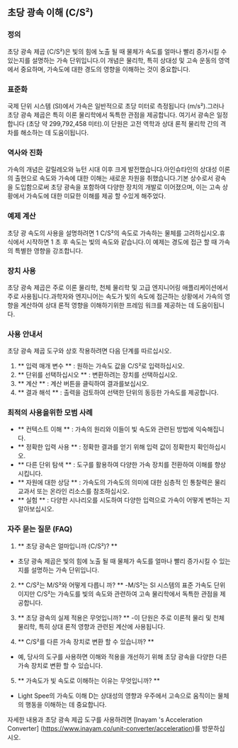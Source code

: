 ## 초당 광속 이해 (C/S²)

### 정의
초당 광속 제곱 (C/S²)은 빛의 힘에 노출 될 때 물체가 속도를 얼마나 빨리 증가시킬 수 있는지를 설명하는 가속 단위입니다.이 개념은 물리학, 특히 상대성 및 고속 운동의 영역에서 중요하며, 가속도에 대한 경도의 영향을 이해하는 것이 중요합니다.

### 표준화
국제 단위 시스템 (SI)에서 가속은 일반적으로 초당 미터로 측정됩니다 (m/s²).그러나 초당 광속 제곱은 특히 이론 물리학에서 독특한 관점을 제공합니다. 여기서 광속은 일정합니다 (초당 약 299,792,458 미터).이 단원은 고전 역학과 상대 론적 물리학 간의 격차를 해소하는 데 도움이됩니다.

### 역사와 진화
가속의 개념은 갈릴레오와 뉴턴 시대 이후 크게 발전했습니다.아인슈타인의 상대성 이론의 출현으로 속도와 가속에 대한 이해는 새로운 차원을 취했습니다.기본 상수로서 광속을 도입함으로써 초당 광속을 포함하여 다양한 장치의 개발로 이어졌으며, 이는 고속 상황에서 가속도에 대한 미묘한 이해를 제공 할 수있게 해주었다.

### 예제 계산
초당 광 속도의 사용을 설명하려면 1 C/S²의 속도로 가속하는 물체를 고려하십시오.휴식에서 시작하면 1 초 후 속도는 빛의 속도와 같습니다.이 예제는 경도에 접근 할 때 가속의 특별한 영향을 강조합니다.

### 장치 사용
초당 광속 제곱은 주로 이론 물리학, 천체 물리학 및 고급 엔지니어링 애플리케이션에서 주로 사용됩니다.과학자와 엔지니어는 속도가 빛의 속도에 접근하는 상황에서 가속의 영향을 계산하여 상대 론적 영향을 이해하기위한 프레임 워크를 제공하는 데 도움이됩니다.

### 사용 안내서
초당 광속 제곱 도구와 상호 작용하려면 다음 단계를 따르십시오.
1. ** 입력 매개 변수 ** : 원하는 가속도 값을 C/S²로 입력하십시오.
2. ** 단위를 선택하십시오 ** : 변환하려는 장치를 선택하십시오.
3. ** 계산 ** : 계산 버튼을 클릭하여 결과를보십시오.
4. ** 결과 해석 ** : 출력을 검토하여 선택한 단위의 동등한 가속도를 제공합니다.

### 최적의 사용을위한 모범 사례
- ** 컨텍스트 이해 ** : 가속의 원리와 이들이 빛 속도와 관련된 방법에 익숙해집니다.
- ** 정확한 입력 사용 ** : 정확한 결과를 얻기 위해 입력 값이 정확한지 확인하십시오.
- ** 다른 단위 탐색 ** : 도구를 활용하여 다양한 가속 장치를 전환하여 이해를 향상시킵니다.
- ** 자원에 대한 상담 ** : 가속도의 가속도의 의미에 대한 심층적 인 통찰력은 물리 교과서 또는 온라인 리소스를 참조하십시오.
- ** 실험 ** : 다양한 시나리오를 시도하여 다양한 입력으로 가속이 어떻게 변하는 지 알아보십시오.

### 자주 묻는 질문 (FAQ)

1. ** 초당 광속은 얼마입니까 (C/S²)? **
- 초당 광속 제곱은 빛의 힘에 노출 될 때 물체가 속도를 얼마나 빨리 증가시킬 수 있는지를 설명하는 가속 단위입니다.

2. ** C/S²는 M/S²와 어떻게 다릅니 까? **
-M/S²는 SI 시스템의 표준 가속도 단위이지만 C/S²는 가속도를 빛의 속도와 관련하여 고속 물리학에서 독특한 관점을 제공합니다.

3. ** 초당 광속의 실제 적용은 무엇입니까? **
-이 단원은 주로 이론적 물리 및 천체 물리학, 특히 상대 론적 영향과 관련된 계산에 사용됩니다.

4. ** C/S²를 다른 가속 장치로 변환 할 수 있습니까? **
- 예, 당사의 도구를 사용하면 이해와 적용을 개선하기 위해 초당 광속을 다양한 다른 가속 장치로 변환 할 수 있습니다.

5. ** 가속도가 빛 속도로 이해하는 이유는 무엇입니까? **
- Light Spee의 가속도 이해 D는 상대성의 영향과 우주에서 고속으로 움직이는 물체의 행동을 이해하는 데 중요합니다.

자세한 내용과 초당 광속 제곱 도구를 사용하려면 [Inayam 's Acceleration Converter] (https://www.inayam.co/unit-converter/acceleration)를 방문하십시오.